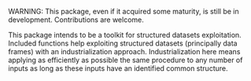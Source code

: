 WARNING: This package, even if it acquired some maturity, is still be in development. Contributions are welcome. 

This package intends to be a toolkit for structured datasets exploitation. 
Included functions help exploiting structured datasets (principally data frames) with an industrialization approach. 
Industrialization here means applying as efficiently as possible the same procedure to any number of inputs as long as these inputs have an identified common structure.

